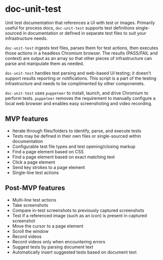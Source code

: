 # doc-unit-test

Unit test documentation that references a UI with test or images. Primarily useful for process docs, `doc-unit-test` supports test definitions single-sourced in documentation or defined in separate test files to suit your infrastructure needs.

`doc-unit-test` ingests text files, parses them for test actions, then executes those actions in a headless Chromium browser. The results (PASS/FAIL and context) are output as an array so that other pieces of infrastructure can parse and manipulate them as needed.

`doc-unit-test` handles test parsing and web-based UI testing; it doesn't support results reporting or notifications. This script is a part of the testing infrastructure and needs to be complimented by other componenets.

`doc-unit-test` uses `puppeteer` to install, launch, and drive Chromium to perform tests. `puppeteer` removes the requirement to manually configure a local web browser and enables easy screenshoting and video recording.

## MVP features

*   Iterate through files/folders to identify, parse, and execute tests
*   Tests may be defined in their own files or single-sourced within documentation
*   Configurable test file types and test opening/closing markup
*   Find a page element based on CSS
*   Find a page element based on exact matching text
*   Click a page element
*   Send key strokes to a page element
*   Single-line test actions

## Post-MVP features

*   Multi-line test actions
*   Take screenshots
*   Compare in-test screenshots to previously captured screenshots
*   Test if a referenced image (such as an icon) is present in captured screenshot
*   Move the cursor to a page element
*   Scroll the window
*   Record videos
*   Record videos only when encountering errors
*   Suggest tests by parsing document text
*   Automatically insert suggested tests based on document text